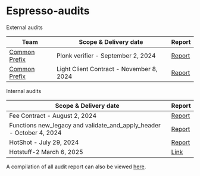 # Espresso-audits

External audits

| Team                                           | Scope & Delivery date                    | Report                                                            |
| ---------------------------------------------- | ---------------------------------------- | ----------------------------------------------------------------- |
| [Common Prefix](https://www.commonprefix.com/) | Plonk verifier - September 2, 2024       | [Report](./external-reviews/EspressoPlonk-2024.pdf)              |
| [Common Prefix](https://www.commonprefix.com/) | Light Client Contract - November 8, 2024 | [Report](./external-reviews/EspressoHotshotLightClient-2024.pdf) |

Internal audits

| Scope & Delivery date                                                | Report                                                             |
| -------------------------------------------------------------------- | ------------------------------------------------------------------ |
| Fee Contract - August 2, 2024                                        | [Report](./internal-reviews/EspressoFeeContract-2024internal.pdf) |
| Functions new_legacy and validate_and_apply_header - October 4, 2024 | [Report](./internal-reviews/EspressoSequencer-2024internal.pdf)   |
| HotShot - July 29, 2024   | [Report](./internal-reviews/EspressoHotshot-2024internal.pdf) |
| Hotstuff-2 March 6, 2025 | [Link](./internal-reviews/HotShot/EspressoHotstuff2-2025internal.pdf) |

A compilation of all audit report can also be viewed [here](https://github.com/EspressoSystems/Espresso-audits).
